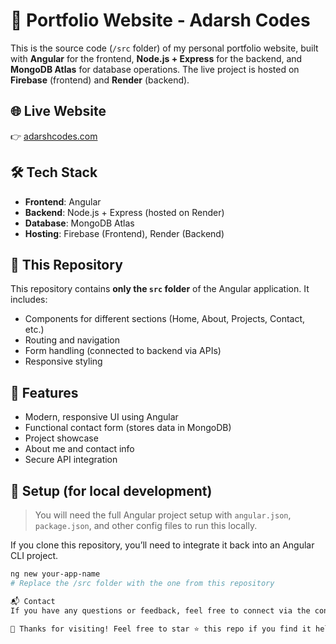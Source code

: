 # 💼 Portfolio Website - Adarsh Codes

This is the source code (`/src` folder) of my personal portfolio website, built with **Angular** for the frontend, **Node.js + Express** for the backend, and **MongoDB Atlas** for database operations. The live project is hosted on **Firebase** (frontend) and **Render** (backend).

## 🌐 Live Website

👉 [adarshcodes.com](https://adarshcodes.com)

## 🛠️ Tech Stack

- **Frontend**: Angular
- **Backend**: Node.js + Express (hosted on Render)
- **Database**: MongoDB Atlas
- **Hosting**: Firebase (Frontend), Render (Backend)

## 📁 This Repository

This repository contains **only the `src` folder** of the Angular application. It includes:
- Components for different sections (Home, About, Projects, Contact, etc.)
- Routing and navigation
- Form handling (connected to backend via APIs)
- Responsive styling

## 📨 Features

- Modern, responsive UI using Angular
- Functional contact form (stores data in MongoDB)
- Project showcase
- About me and contact info
- Secure API integration

## 🔧 Setup (for local development)

> You will need the full Angular project setup with `angular.json`, `package.json`, and other config files to run this locally.

If you clone this repository, you’ll need to integrate it back into an Angular CLI project.

```bash
ng new your-app-name
# Replace the /src folder with the one from this repository

📬 Contact
If you have any questions or feedback, feel free to connect via the contact form on adarshcodes.com or reach out through my social handles on the site.

🌟 Thanks for visiting! Feel free to star ⭐ this repo if you find it helpful or inspiring.
